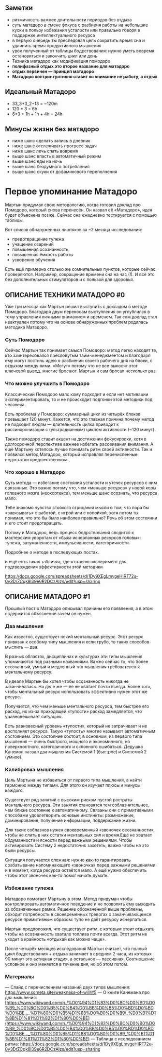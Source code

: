 ## Заметки

- ритмичность важнее длительности периодов без отдыха
- суть матадоро в смене фокуса с разбиеня работы на небольшие куски в пользу избежания усталости или правильно говоря в поддержке интеллектуального ресурса
- в первую очередь ты преследовал цель сократить время сна и удлинить время продуктивного мышления
- урок полученный от таблицы бодрствования: нужно уметь вовремя остановиться и закончить цикл или день
- Техника матадоро как модификация помодоро
- **полифазный отдых это второе название для матадоро**
- **отдых первичен — принцип матадоро**
- **Матадоро контринтуитивно ставит во внимание не работу, а отдых**

## Идеальный Матадоро

- 33_3+3_2+13 = ~120m
- 120 \* 3 = 6h
- 6\*3 + 1h + 1h + 4h = 24h

## Минусы жизни без матадоро

- ниже шанс сделать запись в дневник
- ниже шанс отслеживать прогресс задач
- ниже шанс лечь спать вовремя
- выше шанс впасть в автоматичный режим
- выше шанс еды на ночь
- выше шанс бездумного потребления
- выше шанс скуки от дофаминового переполнения

# Первое упоминание Матадоро

Мартын придумал свою методологию, когда готовил доклад про Помодоро, который снова перенесён. Он назвал её «Матадоро», идея будет объяснена позже. Сейчас она ежедневно тестируется с помощью таблицы.

Вот список обнаруженных ништяков за ~2 месяца исследования:

- предотвращение тупежа
- учащение озарений
- повышенная осознанность
- повышенная ёмкость работы
- ускорение обучения

Есть ещё примерно столько же сомнительных пунктов, которые сейчас проверяются. Например, сокращение времени сна на час (!). И всё это без дополнительных стимуляторов и с пользой для здоровья.

## OПИСАНИЕ ТЕХНИКИ МАТАДOРO #0

Уже три месяца как Мартын решил выступить с докладом о методе Помодоро. Благодаря двум переносам выступления он углублился в тему управления личными вниманием и временем. Так сам доклад стал неактуален потому что на основе обнаруженных проблем родилась методика Матадоро.

### Суть Помодоро

Сейчас Мартын так понимает смысл Помодоро: метод легко находят те, кто заинтересовался пресловутым тайм-менеджментом и благодаря ему могут постичь идею о разбиении своего рабочего дня на блоки, с отдыхом между ними. «Могут» потому что не все выносят этот ключевой вывод, многие бросают. Мартын и сам бросал несколько раз.

### Что можно улучшить в Помодоро

Классический Помодоро мало кому подходит и если нет мотивации экспериментировать, то и не происходит подгонки этой методики под человека.

Есть проблема у Помодоро: суммарный цикл из четырёх блоков превышает 120 минут. Кажется, что это главная причина почему метод не подходит людям — длительность цилка приводит к рассинхронизации с (ультрадианным) циклом активности (~120 минут).

Также помодоро ставит акцент на достижении фокусировки, хотя в долгосрочной перспективе важнее избегать рассеивания внимания. А ещё Мартыну хотелось лучше понимать ритм своей активности. Так и появился метод Матадоро, который исправлял перечисленные недостатки предшественника.

### Что хорошо в Матадоро

Суть метода — избегание состояния усталости и утечек ресурсов с ним связанных. Это важно потому что, чем «меньше ресурса» у новой коры головного мозга (неокортекса), тем меньше шанс осознать, что ресурса мало.

Тебе знакомо чувство стойкого отрицания мысли о том, что пора бы «завязывать» с работой, с игрой или с попойкой, хотя потом ты понимал, что это бы было наиболее правильно? Речь об этом состоянии и его стоит предотвращать.

Потому и Матадоро, ведь процесс бодрствования сводится к мастерским уворотам от «быка исчерпанных ресурсов головы»: тупежа, затуманенности, импульсивности, категоричности.

Подробнее о методе в последующих постах.

и ещё есть такая табличка, где я ставлю эксперимент для подтверждения эффективности этой методики

<https://docs.google.com/spreadsheets/d/1Dy9XEgLmvgeHIRT72u-0y3DrZCqk8l39e6R2DCzAIzs/edit?usp=sharing>


## OПИСАНИЕ МАТАДOРO #1

Прошлый пост o Матадоро описывал причины его появления, а в этом содержится объяснение зачем он нужен.

### Два мышления

Как известно, существует некий ментальный ресурс. Этот ресурс привязан к особому типу мышления и если грубо, то таких способов мыслить — два.

В разных областях, дисциплинах и культурах эти типы мышления упоминаются под разными названиями. Важно сейчас то, что более осознанный, умный и медленный тип мышления требователен к ментальному ресурсу.

В идеале Мартын бы хотел чтобы осознанность никогда не заканчивалась. На деле же — её не хватает почти всегда. Более того, чтобы ментальный ресурс использовать эффективно нужен этот же ресурс.

Получается, что чем меньше ментального ресурса, тем быстрее его расход, но из-за приходящей «тупости» расход замедляется, что уравновешивает ситуацию.

Есть равновесный уровень «тупости», который не затрачивает и не восполняет ресурса. Такую «тупость» многие называют автоматичным состоянием. Это состояние состоит, в основном, из первого типа мышления — очень быстрого, мощного и экономичного, но поверхностного, категоричного и склонного ошибаться. Дедушка Канеман назвал два мышления Системой 1 (быстрое) и Системой 2 (умное).

### Калибровка мышления

Цель Мартына не избавиться от первого типа мышления, а найти гармонию между типами. Для этого он изучает плюсы и минусы каждого.

Существует ряд занятий с высоким риском пустой растраты ментального ресурса. Эти занятия становятся тем соблазнительнее, чем ближе состояние к автоматичному. Связаны они с примитивными способами удовлетворить основые инстинкты: размножение, доминирование, получение информации, поддержание жизни.

Для таких соблазнов нужен своевременный «звоночек осознанности», чтобы не слить в них остатки ментальных сил и время.Ещё не хватает обдуманности и ясности перед важными решениями. Чтобы активировать Систему 2 недостаточно захотеть, важно чтобы на это были ресурсы.

Ситуация получается сложная: нужно как-то гарантировать срабатывание напоминающего «звоночка» перед важными решениями и в момент, когда ресурса остаётся мало. А ещё нужно обеспечить чтобы этот звоночек как-то помог начать думать.

### Избежание тупежа

Матадоро помогает Мартыну в этом. Метод придуман чтобы контролировать автоматичное поведение и не позволять ему выходить за обозначенные рамки. Решение обозначенной выше проблемы, обходит потребность в своевременных тревогах о заканчивающемся ресурсе примитивным образом: тупо не даёт ресурсу исчерпаться.

Мартын предположил, что существует ритм, с которым стоит отдыхать чтобы на осознанность хватало топлива почти всегда. Этот ритм не уходит в крайность «отдыхай как можно чаще».

После четырёх месяцев исследования Мартын считает, что полный цикл бодрствования + отдыха занимает в среднем 2 часа, из которых 90 минут это активная стадия, а остальное — пассивная. Соотношение условное и оно меняется в течение дня, но об этом потом.

### Материалы

— Слайд с перечислением названий двух типов мышления:
<https://www.someta.site/weakness-of-will/#5>
— O книге Канемана про два мышления:
[https://www.wikiwand.com/ru/%D0%94%D1%83%D0%BC%D0%B0%D0%B9_%D0%BC%D0%B5%D0%B4%D0%BB%D0%B5%D0%BD%D0%BD%D0%BE..._%D1%80%D0%B5%D1%88%D0%B0%D0%B9\_%D0%B1%D1%8B%D1%81%D1%82%D1%80%D0%BE](https://www.wikiwand.com/ru/%D0%94%D1%83%D0%BC%D0%B0%D0%B9_%D0%BC%D0%B5%D0%B4%D0%BB%D0%B5%D0%BD%D0%BD%D0%BE..._%D1%80%D0%B5%D1%88%D0%B0%D0%B9_%D0%B1%D1%8B%D1%81%D1%82%D1%80%D0%BE)
— Таблица с исследованием ритма:
<https://docs.google.com/spreadsheets/d/1Dy9XEgLmvgeHIRT72u-0y3DrZCqk8l39e6R2DCzAIzs/edit?usp=sharing>
